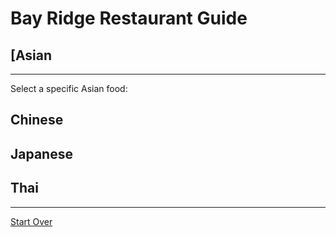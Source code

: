 # Bay Ridge Restaurant Guide
## [Asian
---
Select a specific Asian food:
## Chinese
## Japanese
## Thai
---
[Start Over](../home.md)